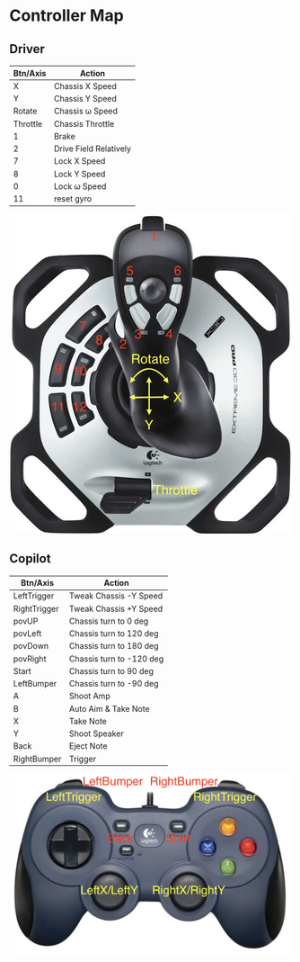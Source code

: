 # Controller Map

## Driver

| Btn/Axis | Action                 |
| -------- | ---------------------- |
| X        | Chassis X Speed        |
| Y        | Chassis Y Speed        |
| Rotate   | Chassis ω Speed        |
| Throttle | Chassis Throttle       |
| 1        | Brake                  |
| 2        | Drive Field Relatively |
| 7        | Lock X Speed           |
| 8        | Lock Y Speed           |
| 0        | Lock ω Speed           |
| 11       | reset gyro             |

![Driver Controller](Driver-Controller.png)

## Copilot

| Btn/Axis     | Action                   |
| ------------ | ------------------------ |
| LeftTrigger  | Tweak Chassis -Y Speed   |
| RightTrigger | Tweak Chassis +Y Speed   |
| povUP        | Chassis turn to 0 deg    |
| povLeft      | Chassis turn to 120 deg  |
| povDown      | Chassis turn to 180 deg  |
| povRight     | Chassis turn to -120 deg |
| Start        | Chassis turn to 90 deg   |
| LeftBumper   | Chassis turn to -90 deg  |
| A            | Shoot Amp                |
| B            | Auto Aim & Take Note     |
| X            | Take Note                |
| Y            | Shoot Speaker            |
| Back         | Eject Note               |
| RightBumper  | Trigger                  |

![Copilot Controller](Copilot-Controller.png)
